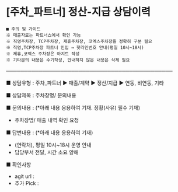 # [주차_파트너] 정산-지급 상담이력

```
■ 주의 및 가이드  
※ 매출자료는 파트너스에서 확인 가능  
※ 직영주차장, TCP주차장, 제휴주차장, 코엑스주차장을 정확히 구분 필요  
※ 직영,TCP주차장 파트너 인입 → 핫라인번호 안내(평일 10시~18시)  
※ 제휴,코엑스 주차장은 아지트 작성  
※ 기타문의 내용은 수기작성, 안내하지 않은 내용은 삭제 필요
```

──────────────────────────────────────────────

■ 상담유형 : 주차\_파트너 ▶ 매출/계약 ▶ 정산/지급 ▶ 연동, 비연동, 기타

■ 상담제목 : 주차장명/ 문의내용

■ 문의내용 : (\*아래 내용 응용하여 기재. 정황(사유) 필수 기재)  
- 주차장명/ 매출 내역 확인 요청

■ 답변내용 : (\*아래 내용 응용하여 기재)  
- (연락처), 평일 10시~18시 운영 안내  
- 담당부서 전달, 시간 소요 양해

■ 확인사항  
- agit url :  
- 추가 Pick :